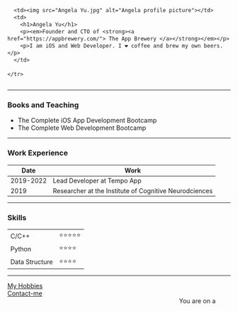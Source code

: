 

<!DOCTYPE html>
<html lang="en" dir="ltr">

<head>
  <meta charset="utf-8">
  <title>Angela's personal site</title>
</head>

<body>
  <table cellspacing="20">
    <tr>

      <td><img src="Angela Yu.jpg" alt="Angela profile picture"></td>
      <td>
        <h1>Angela Yu</h1>
        <p><em>Founder and CTO of <strong><a href="https://appbrewery.com/"> The App Brewery </a></strong></em></p>
        <p>I am iOS and Web Developer. I ❤️ coffee and brew my own beers.</p>
      </td>

    </tr>
  </table>
  <hr>
  <h3>Books and Teaching</h3>
  <ul>
    <li>The Complete iOS App Development Bootcamp</li>
    <li>The Complete Web Development Bootcamp</li>
  </ul>
  <hr>

  <h3>Work Experience</h3>
  <table cellspacing="10">
    <thead>
      <tr>
        <th>Date</th>
        <th>Work</th>
      </tr>
    </thead>
    <tbody>
      <tr>
        <td>2019-2022</td>
        <td>Lead Developer at Tempo App</td>
      </tr>
      <tr>
        <td>2019</td>
        <td>Researcher at the Institute of Cognitive Neurodciences</td>
      </tr>
    </tbody>
  </table>
  <hr>

  <h3>Skills</h3>
  <table cellspacing="10">
    <tr>
      <td>C/C++</td>
      <td>⭐⭐⭐⭐⭐</td>
    </tr>
    <tr>
      <td>Python</td>
      <td>⭐⭐⭐⭐</td>
    </tr>
    <tr>
      <td>Data Structure</td>
      <td>⭐⭐⭐⭐</td>
    </tr>
  </table>

  <hr>
  <a href="hobbies.html">My Hobbies</a><br>
  <a href="contact-me.html">Contact-me</a>
  <marquee>You are on a </marquee>
</body>

</html>
